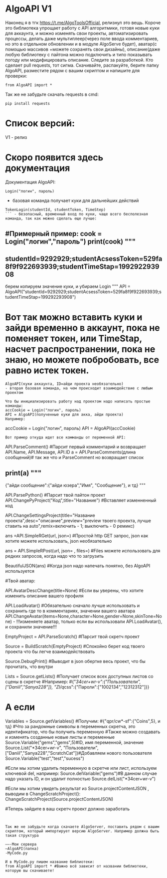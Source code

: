 # AlgoAPI V1

Наконец я в тгк https://t.me/AlgoToolsOfficial, релизнул это вещь. Короче это библиотека упрощает работу с API алгоритмики, готовя новые куки для аккаунта, и можно изменять свои проекты, автоматизировать процессы, делать даже мультиплеер(через поле ввода комментариев, но это в отдельном обновлении и в модуле AlgoServe будет), аватар(с помощью массивов +можете сохранять свои дизайны), описание(даже любую библиотеку с пайтона можно подключить и типо показывать погоду или модифицировать описание. Следите за разработкой. Кто сделает pull requests, тот сигма. Скачивайте, распакуйте, берите папку AlgoAPI, разместите рядом с вашим скриптом и напишите для проверки:
```
from AlgoAPI import *
```
Так же не забудьте скачать requests в cmd:
```
pip install requests
```

# Список версий:
V1 - релиз

# Скоро появится здесь документация
Документация AlgoAPI:
```
Login("логин", пароль)
```
- базовая команда получает куки для дальнейших действий
```
TokenLogin(studentId, studentToken, TimeStep)
``` - безопасный, временный вход по куки, чаще всего бесполезная команда, так как можно сделать еще лучше:
```
#Примерный пример:
cook = Login("логин","пароль")
print(cook)
"""
--------------
studentId=9292929;studentAcsessToken=529fa8f9f922693939;studentTimeStap=199292293908
------------
берем копируем значение куки, и убираем Login
"""
API = AlgoAPI("studentId=9292929;studentAcsessToken=529fa8f9f922693939;studentTimeStap=199292293908")
# Вот так можно вставить куки и зайди временно в аккаунт, пока не поменяет токен, или TimeStap, насчет распространении, пока не знаю, но можете побробовать, все равно истек токен.

```
AlgoAPI(куки аккаунта, ID=айди проекта необязательно) 
- вторая базовая команда, на чем происходит взаимодействие с любым проектом

Что бы инициализировать работу над проектом надо написать простые команды:
accCookie = Login("логин", пароль)
API = AlgoAPI(полученные куки для акка, айди проекта)
Например:
```
accCookie = Login("логин", пароль)
API = AlgoAPI(accCookie)
```
Вот пример откуда идет все комманды от переменной API:

```

API.ParseComment() #Парcит первый комментарий и возвращает API.Name, API.Message, API.ID
a = API.ParseComments(длина сообщений)# так же что и ParseComment но возвращает список

print(a)
"""
----------------
{"айди сообщение":{"айди юзера","Имя", "Сообщение"}, и тд}
"""

API.ParsePython() #Парсит твой пайтон проект
API.ChangePyProject("Код",title="Название") #Вставляет изменненный код


API.ChangeSettingsProject(title="Название проекта",desc="описание",preview="preview твоего проекта, лучше ставить на auto",remix=включить - 1; выключить - 0 ремикс)


ans =API.SimpleRGet(url, json=) #Простой http GET запрос, json как хотите можете использовать, json необязательно 

ans = API.SimpleRPost(url, json= , files=)
#Files можете использовать для редких запросов, когда надо что то загрузить

BeautifulJSON(ans) #Когда json надо напечать понятно, без AlgoAPI используется 

#Твой аватар:

API.AvatarDescChange(title=None) #Если вы уверены, что хотите изменить описание вашего профиля

API.LoadAvatar() #Обязательно сначало лучше использовать и сохранить где то в комментариях, значении вашего аватара
 API.ChangeAvatar(items=None,character=None,gender=None,skinTone=None) - !!!изменяете аватар, только если вы использовали API.LoadAvatar(), и сохранили значение!!!


EmptyProject = API.ParseScratch() #Парсит твой скретч проект

Source = BuildScratch(EmptyProject) #Спокойно берет код твоего проекта что бы легче взаимодействовать

Source.DebugPrint() #Выводит в json обертке весь проект, что бы прочитать, что внутри

Lists = Source.getLists() #Получает список всех доступных листов со сцены в скретче
#Например:
#{"*34cer+wr-v":{"Пользователи",["Daniil","Sanya228"]}, "Zl/q*css":{"Пароли":["1002134","12312312"]}}
# А если
Variables = Source.getVariables()
#Получим:
#{"qpr/cw*-sf":{"Coins",5}, и тд}
#Что за рандомные символы в переменных скретча, это идентификатор, что бы получить переменную
#Также можно создавать и изменять созданные новые листы и переменные
Source.Variable("gems","gems",5)#ID, имя переменной, значение
Source.List("*34cer+wr-v", "Пользователи", ["Daniil","Sanya228","ScratchCat"])#Добавляем нового пользователя
Source.Variable("test","test","sucess")

#Если мы хотим удалить переменную в скретче или лист, используем ключевой del, например:
Source.delVariable("gems")#В данном случае надо указать ID, и он удалит полностью
Source.delList("*34cer+wr-v")

#Если мы хотим увидеть результат из Source.projectContentJSON , выводим в ChangeScratchProject():
ChangeScratchProject(Source.projectContentJSON)

#Теперь зайдите в ваш скретч проект должно заработать
```


Так же не забудьте когда скачаете AlgoServer, поставить рядом с вашим скриптом, который импортирует версию AlgoServer. Например должна быть такая структура

——-Мои сервера
—AlgoAPI(папка)
-MyCode.py

И в MyCode.py пишем название библиотеки:
from AlgoAPI import * #Важно всё зависит от названии библиотеки, которую вы скачиваете!